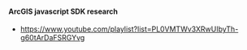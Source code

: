#### ArcGIS javascript SDK research
* https://www.youtube.com/playlist?list=PL0VMTWv3XRwUIbyTh-g60tArDaFSRGYvg
